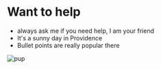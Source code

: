 # Want to help

* always ask me if you need help, I am your friend
* It's a sunny day in Providence
* Bullet points are really popular there

![pup](http://images4.fanpop.com/image/photos/15800000/Cute-Puppy-puppies-15813366-1600-1200.jpg)






